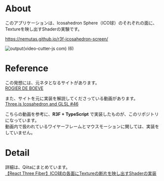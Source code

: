 # About
このアプリケーションは、Icosahedron Sphere（ICO球）のそれぞれの面に、Textureを映し出すShaderの実験です。

https://nemutas.github.io/r3f-icosahedron-screen/

![output(video-cutter-js com) (6)](https://user-images.githubusercontent.com/46724121/148182033-b4c93a2a-d049-43db-92a9-f1172017be82.gif)

# Reference
この発想には、元ネタとなるサイトがあります。<br>
[ROGIER DE BOEVE](https://rogierdeboeve.com/)

また、サイトを元に実装を解説してくださっている動画があります。<br>
[Three.js Icosahedron and GLSL #46](https://www.youtube.com/watch?v=dyvhB6UVxwE)

こちらの動画を参考に、**R3F + TypeScript** で実装したものが、このリポジトリになっています。<br>
動画内で扱われているワイヤーフレームとマウスモーションに関しては、実装をしていません。

# Detail
詳細は、Qiitaにまとめています。<br>
[【React Three Fiber】ICO球の各面にTextureの断片を映し出すShaderの実装](https://qiita.com/nemutas/items/3d6bf5d251ce10cd4200)

